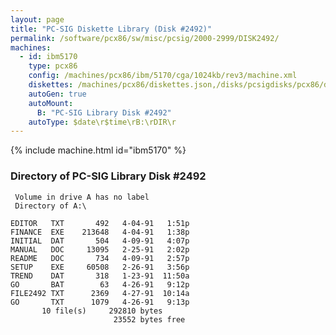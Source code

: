 ```yaml
---
layout: page
title: "PC-SIG Diskette Library (Disk #2492)"
permalink: /software/pcx86/sw/misc/pcsig/2000-2999/DISK2492/
machines:
  - id: ibm5170
    type: pcx86
    config: /machines/pcx86/ibm/5170/cga/1024kb/rev3/machine.xml
    diskettes: /machines/pcx86/diskettes.json,/disks/pcsigdisks/pcx86/diskettes.json
    autoGen: true
    autoMount:
      B: "PC-SIG Library Disk #2492"
    autoType: $date\r$time\rB:\rDIR\r
---
```


{% include machine.html id="ibm5170" %}

### Directory of PC-SIG Library Disk #2492

     Volume in drive A has no label
     Directory of A:\

    EDITOR   TXT       492   4-04-91   1:51p
    FINANCE  EXE    213648   4-04-91   1:38p
    INITIAL  DAT       504   4-09-91   4:07p
    MANUAL   DOC     13095   2-25-91   2:02p
    README   DOC       734   4-09-91   2:57p
    SETUP    EXE     60508   2-26-91   3:56p
    TREND    DAT       318   1-23-91  11:50a
    GO       BAT        63   4-26-91   9:12p
    FILE2492 TXT      2369   4-27-91  10:14a
    GO       TXT      1079   4-26-91   9:13p
           10 file(s)     292810 bytes
                           23552 bytes free
